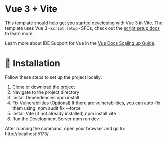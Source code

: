 # Vue 3 + Vite

This template should help get you started developing with Vue 3 in Vite. The template uses Vue 3 `<script setup>` SFCs, check out the [script setup docs](https://v3.vuejs.org/api/sfc-script-setup.html#sfc-script-setup) to learn more.

Learn more about IDE Support for Vue in the [Vue Docs Scaling up Guide](https://vuejs.org/guide/scaling-up/tooling.html#ide-support).

# 🚀 Installation

Follow these steps to set up the project locally:

1. Clone or download the project
2. Navigate to the project directory
3. Install Dependencies
npm install
4. Fix Vulnerabilities (Optional)
If there are vulnerabilities, you can auto-fix them using:
npm audit fix --force
5. Install Vite (if not already installed)
npm install vite
6. Run the Development Server
npm run dev

After running the command, open your browser and go to:
http://localhost:5173/
